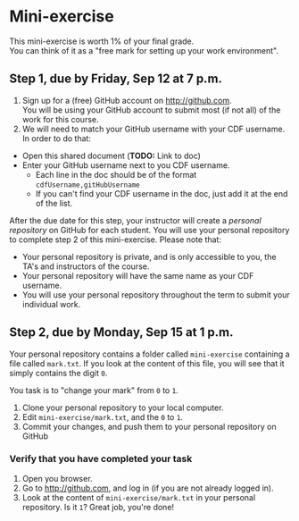 # Mini-exercise #

This mini-exercise is worth 1% of your final grade.   
You can think of it as a "free mark for setting up your work environment".

## Step 1, due by Friday, Sep 12 at 7 p.m.  ##

 1. Sign up for a (free) GitHub account on http://github.com.   
   You will be using your GitHub account to submit most (if not all) of the work for this course.
 2. We will need to match your GitHub username with your CDF username. In order to do that:
   * Open this shared document (**TODO:** Link to doc)
   * Enter your GitHub username next to you CDF username.   
      * Each line in the doc should be of the format `cdfUsername,gitHubUsername`   
      * If you can't find your CDF username in the doc, just add it at the end of the list.


After the due date for this step, your instructor will create a *personal repository* on GitHub for each student. You will use your personal repository to complete step 2 of this mini-exercise. Please note that:

 * Your personal repository is private, and is only accessible to you, the TA's and instructors of the course.
 * Your personal repository will have the same name as your CDF username.
 * You will use your personal repository throughout the term to submit your individual work.


## Step 2, due by Monday, Sep 15 at 1 p.m. ##

Your personal repository contains a folder called `mini-exercise` containing a file called `mark.txt`.
If you look at the content of this file, you will see that it simply contains the digit `0`.

You task is to "change your mark" from `0` to `1`.
 1. Clone your personal repository to your local computer.
 2. Edit `mini-exercise/mark.txt`, and the `0` to `1`.
 3. Commit your changes, and push them to your personal repository on GitHub

### Verify that you have completed your task ###

 1. Open you browser.
 2. Go to http://github.com, and log in (if you are not already logged in).
 3. Look at the content of `mini-exercise/mark.txt` in your personal repository. Is it `1`? Great job, you're done!
   
 
